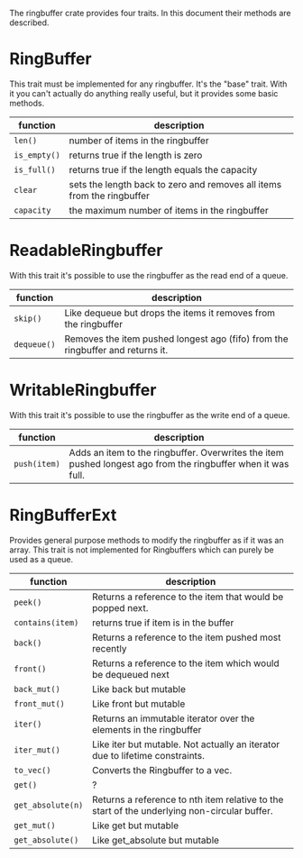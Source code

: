 
The ringbuffer crate provides four traits. In this document their methods are described.

# RingBuffer

This trait must be implemented for any ringbuffer. It's the "base" trait.
With it you can't actually do anything really useful, but it provides some 
basic methods.

| function | description |
| --- | ---| 
| `len()` | number of items in the ringbuffer |
| `is_empty()` | returns true if the length is zero |
| `is_full()` | returns true if the length equals the capacity |
| `clear` | sets the length back to zero and removes all items from the ringbuffer |
| `capacity` | the maximum number of items in the ringbuffer |
    

# ReadableRingbuffer

With this trait it's possible to use the ringbuffer as the read end of a queue.

| function | description |
| --- | ---| 
| `skip()` | Like dequeue but drops the items it removes from the ringbuffer |
| `dequeue()` | Removes the item pushed longest ago (fifo) from the ringbuffer and returns it. |
 
# WritableRingbuffer

With this trait it's possible to use the ringbuffer as the write end of a queue.

| function | description |
| --- | ---| 
| `push(item)` | Adds an item to the ringbuffer. Overwrites the item pushed longest ago from the ringbuffer when it was full. |
 
# RingBufferExt

Provides general purpose methods to modify the ringbuffer as if it was an array. 
This trait is not implemented for Ringbuffers which can purely be used as a queue.

| function | description |
| --- | ---| 
| `peek()` | Returns a reference to the item that would be popped next. |
| `contains(item)` | returns true if item is in the buffer |
| `back()` | Returns a reference to the item pushed most recently |
| `front()` | Returns a reference to the item which would be dequeued next |
| `back_mut()` | Like back but mutable |
| `front_mut()` | Like front but mutable |
| `iter()` | Returns an immutable iterator over the elements in the ringbuffer |
| `iter_mut()` | Like iter but mutable. Not actually an iterator due to lifetime constraints. |
| `to_vec()` | Converts the Ringbuffer to a vec. |
| `get()` | ? |
| `get_absolute(n)` | Returns a reference to nth item relative to the start of the underlying non-circular buffer. |
| `get_mut()` | Like get but mutable |
| `get_absolute()` | Like get_absolute but mutable |


 